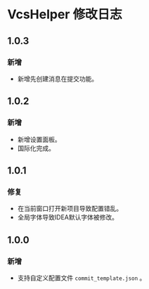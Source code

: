 <!-- Keep a Changelog guide -> https://keepachangelog.com -->

# VcsHelper 修改日志

## 1.0.3
### 新增
- 新增先创建消息在提交功能。

## 1.0.2
### 新增
- 新增设置面板。
- 国际化完成。

## 1.0.1
### 修复
- 在当前窗口打开新项目导致配置错乱。
- 全局字体导致IDEA默认字体被修改。

## 1.0.0
### 新增
- 支持自定义配置文件 `commit_template.json` 。
